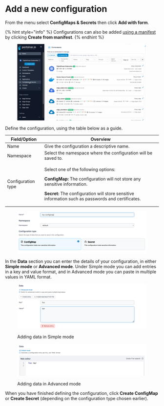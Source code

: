 # Add a new configuration

From the menu select **ConfigMaps & Secrets** then click **Add with form**.&#x20;

{% hint style="info" %}
Configurations can also be added [using a manifest](../applications/manifest.md) by clicking **Create from manifest**.
{% endhint %}

<figure><img src="../../../.gitbook/assets/2.15-k8s_kubernetes_configmap_create_form.gif" alt=""><figcaption></figcaption></figure>

Define the configuration, using the table below as a guide.

| Field/Option       | Overview                                                                                                                                                                                                                                                                |
| ------------------ | ----------------------------------------------------------------------------------------------------------------------------------------------------------------------------------------------------------------------------------------------------------------------- |
| Name               | Give the configuration a descriptive name.                                                                                                                                                                                                                              |
| Namespace          | Select the namespace where the configuration will be saved to.                                                                                                                                                                                                          |
| Configuration type | <p>Select one of the following options:</p><p></p><p><strong>ConfigMap:</strong> The configuration will not store any sensitive information. </p><p><strong>Secret:</strong> The configuration will store sensitive information such as passwords and certificates.</p> |

<figure><img src="../../../.gitbook/assets/2.15-kubernetes_configmap_add_form_config.png" alt=""><figcaption></figcaption></figure>

In the **Data** section you can enter the details of your configuration, in either **Simple mode** or **Advanced mode**. Under Simple mode you can add entries in a key and value format, and in Advanced mode you can paste in multiple values in YAML format.

<figure><img src="../../../.gitbook/assets/2.15-kubernetes_configmap_add_form_config_data.png" alt=""><figcaption><p>Adding data in Simple mode</p></figcaption></figure>

<figure><img src="../../../.gitbook/assets/2.15-kubernetes_configmap_add_from_config_data_simple.png" alt=""><figcaption><p>Adding data in Advanced mode</p></figcaption></figure>

When you have finished defining the configuration, click **Create ConfigMap** or **Create Secret** (depending on the configuration type chosen earlier).
